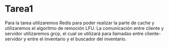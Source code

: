 # Tarea1
Para la tarea utilizaremos Redis para poder realizar la parte de cache y utilizaremos el algoritmo de remoción LFU.
La comunicación entre cliente y servidor utilizaremos grcp, el cual se utilizará para llamadas entre cliente-servidor y entre el inventario y el buscador del inventario.
